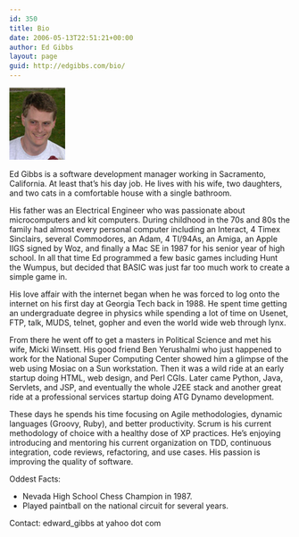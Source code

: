 ```yaml
---
id: 350
title: Bio
date: 2006-05-13T22:51:21+00:00
author: Ed Gibbs
layout: page
guid: http://edgibbs.com/bio/
---
```

!['Ed headshot'](/images/ed_headshot.jpg)

Ed Gibbs is a software development manager working in Sacramento, California. At least that&#8217;s his day job. He lives with his wife, two daughters, and two cats in a comfortable house with a single bathroom.

His father was an Electrical Engineer who was passionate about microcomputers and kit computers. During childhood in the 70s and 80s the family had almost every personal computer including an Interact, 4 Timex Sinclairs, several Commodores, an Adam, 4 TI/94As, an Amiga, an Apple IIGS signed by Woz, and finally a Mac SE in 1987 for his senior year of high school. In all that time Ed programmed a few basic games including Hunt the Wumpus, but decided that BASIC was just far too much work to create a simple game in.

His love affair with the internet began when he was forced to log onto the internet on his first day at Georgia Tech back in 1988. He spent time getting an undergraduate degree in physics while spending a lot of time on Usenet, FTP, talk, MUDS, telnet, gopher and even the world wide web through lynx.

From there he went off to get a masters in Political Science and met his wife, Micki Winsett. His good friend Ben Yerushalmi who just happened to work for the National Super Computing Center showed him a glimpse of the web using Mosiac on a Sun workstation. Then it was a wild ride at an early startup doing HTML, web design, and Perl CGIs. Later came Python, Java, Servlets, and JSP, and eventually the whole J2EE stack and another great ride at a professional services startup doing ATG Dynamo development.

These days he spends his time focusing on Agile methodologies, dynamic languages (Groovy, Ruby), and better productivity. Scrum is his current methodology of choice with a healthy dose of XP practices. He&#8217;s enjoying introducing and mentoring his current organization on TDD, continuous integration, code reviews, refactoring, and use cases. His passion is improving the quality of software.

Oddest Facts:

  * Nevada High School Chess Champion in 1987.
  * Played paintball on the national circuit for several years.

Contact: edward_gibbs at yahoo dot com
